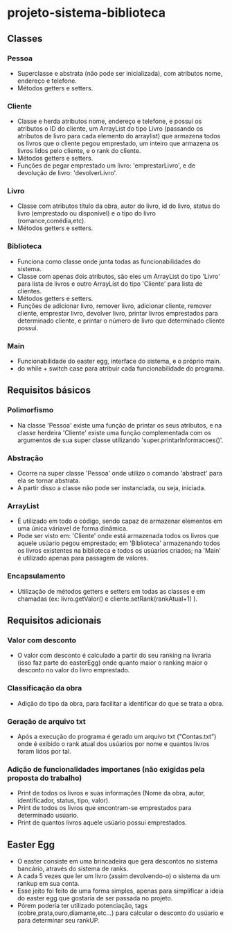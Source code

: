 # projeto-sistema-biblioteca
## Classes
### Pessoa
- Superclasse e abstrata (não pode ser inicializada), com atributos nome, endereço e telefone.
- Métodos getters e setters.
### Cliente
- Classe e herda atributos nome, endereço e telefone, e possui os atributos o ID do cliente, um ArrayList do tipo Livro (passando os atributos de livro para cada elemento do arraylist) que armazena todos os livros que o cliente pegou emprestado, um inteiro que armazena os livros lidos pelo cliente, e o rank do cliente.
- Métodos getters e setters.
- Funções de pegar emprestado um livro: 'emprestarLivro', e de devolução de livro: 'devolverLivro'.
### Livro
- Classe com atributos título da obra, autor do livro, id do livro, status do livro (emprestado ou disponível) e o tipo do livro (romance,comédia,etc).
- Métodos getters e setters.
### Biblioteca
- Funciona como classe onde junta todas as funcionabilidades do sistema.
- Classe com apenas dois atributos, são eles um ArrayList do tipo 'Livro' para lista de livros e outro ArrayList do tipo 'Cliente' para lista de clientes.
- Métodos getters e setters.
- Funções de adicionar livro, remover livro, adicionar cliente, remover cliente, emprestar livro, devolver livro, printar livros emprestados para determinado cliente, e printar o número de livro que determinado cliente possui.
### Main
- Funcionabilidade do easter egg, interface do sistema, e o próprio main.
- do while + switch case para atribuir cada funcionabilidade do programa.
## Requisitos básicos
### Polimorfismo
- Na classe 'Pessoa' existe uma função de printar os seus atributos, e na classe herdeira 'Cliente' existe uma função complementada com os argumentos de sua super classe utilizando 'super.printarInformacoes()'.
### Abstração
- Ocorre na super classe 'Pessoa' onde utilizo o comando 'abstract' para ela se tornar abstrata.
- A partir disso a classe não pode ser instanciada, ou seja, iniciada.
### ArrayList
- É utilizado em todo o código, sendo capaz de armazenar elementos em uma única váriavel de forma dinâmica.
- Pode ser visto em: 'Cliente' onde está armazenada todos os livros que aquele usúario pegou emprestado; em 'Biblioteca' armazenando todos os livros existentes na biblioteca e todos os usúarios criados; na 'Main' é utilizado apenas para passagem de valores.
### Encapsulamento
- Utilização de métodos getters e setters em todas as classes e em chamadas (ex: livro.getValor() e cliente.setRank(rankAtual+1) ).
## Requisitos adicionais
### Valor com desconto
- O valor com desconto é calculado a partir do seu ranking na livraria (isso faz parte do easterEgg) onde quanto maior o ranking maior o desconto no valor do livro emprestado.
### Classificação da obra
- Adição do tipo da obra, para facilitar a identificar do que se trata a obra.
### Geração de arquivo txt
- Após a execução do programa é gerado um arquivo txt ("Contas.txt") onde é exibido o rank atual dos usúarios por nome e quantos livros foram lidos por tal.
### Adição de funcionalidades importanes (não exigidas pela proposta do trabalho)
- Print de todos os livros e suas informações (Nome da obra, autor, identificador, status, tipo, valor).
- Print de todos os livros que encontram-se emprestados para determinado usúario.
- Print de quantos livros aquele usúario possui emprestados.
## Easter Egg
- O easter consiste em uma brincadeira que gera descontos no sistema bancário, através do sistema de ranks.
- A cada 5 vezes que ler um livro (assim devolvendo-o) o sistema da um rankup em sua conta.
- Esse jeito foi feito de uma forma simples, apenas para simplificar a ideia do easter egg que gostaria de ser passada no projeto.
- Pórem poderia ter utilizado potenciação, tags (cobre,prata,ouro,diamante,etc...) para calcular o desconto do usúario e para determinar seu rankUP.
